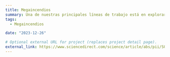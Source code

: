 ```yaml
---
title: Megaincendios
summary: Una de nuestras principales líneas de trabajo está en explorar las causas y los impactos de los megaincendios, así como su prevención y predicción.
tags:
  - Megaincendios

date: "2023-12-26"

# Optional external URL for project (replaces project detail page).
external_link: https://www.sciencedirect.com/science/article/abs/pii/S0048969722074204?via%3Dihub
---
```

